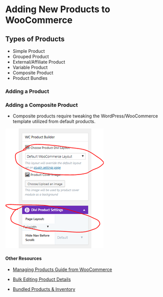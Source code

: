 # Adding New Products to WooCommerce

## Types of Products

* Simple Product
* Grouped Product
* External/Affiliate Product
* Variable Product
* Composite Product
* Product Bundles

### Adding a Product


### Adding a Composite Product

* Composite products require tweaking the WordPress/WooCommerce template utilized from default products.

![Export CSV](../images/composite-products-setting.png)



#### Other Resources

* [Managing Products Guide from WooCommerce](https://docs.woocommerce.com/document/managing-products/)

* [Bulk Editing Product Details](https://nicola.blog/2015/04/21/bulk-edit-products/)

* [Bundled Products & Inventory](https://docs.woocommerce.com/document/bundles/bundles-configuration/#inventory)


